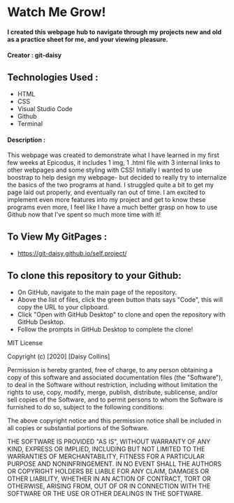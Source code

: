 # Watch Me Grow! 
#### I created this webpage hub to navigate through my projects new and old as a practice sheet for me, and your viewing pleasure. 
#### Creator : git-daisy

## Technologies Used :

* HTML  
* CSS 
* Visual Studio Code 
* Github
* Terminal 

#### Description :
This webpage was created to demonstrate what I have learned in my first few weeks at Epicodus, it includes 1 img,  1 .html file with 3 internal links to other webpages and some styling with CSS! Initially
I wanted to use boostrap to help design my webpage- but decided to really try to internalize the basics of the two programs at hand. I struggled quite a bit to get my page 
laid out properly, and eventually ran out of time. I am excited to implement even more features into my project and get to know these programs even more, I feel like I have a much better grasp on how to use Github now that I've spent so much more time with it!


## To View My GitPages :
* https://git-daisy.github.io/self.project/

## To clone this repository to your Github: 
* On GitHub, navigate to the main page of the repository.
* Above the list of files, click the green button thats says "Code", this will copy the URL to your clipboard. 
* Click "Open with GitHub Desktop" to clone and open the repository with GitHub Desktop.
* Follow the prompts in GitHub Desktop to complete the clone! 




MIT License

Copyright (c) [2020] [Daisy Collins]

Permission is hereby granted, free of charge, to any person obtaining a copy
of this software and associated documentation files (the "Software"), to deal
in the Software without restriction, including without limitation the rights
to use, copy, modify, merge, publish, distribute, sublicense, and/or sell
copies of the Software, and to permit persons to whom the Software is
furnished to do so, subject to the following conditions:

The above copyright notice and this permission notice shall be included in all
copies or substantial portions of the Software.

THE SOFTWARE IS PROVIDED "AS IS", WITHOUT WARRANTY OF ANY KIND, EXPRESS OR
IMPLIED, INCLUDING BUT NOT LIMITED TO THE WARRANTIES OF MERCHANTABILITY,
FITNESS FOR A PARTICULAR PURPOSE AND NONINFRINGEMENT. IN NO EVENT SHALL THE
AUTHORS OR COPYRIGHT HOLDERS BE LIABLE FOR ANY CLAIM, DAMAGES OR OTHER
LIABILITY, WHETHER IN AN ACTION OF CONTRACT, TORT OR OTHERWISE, ARISING FROM,
OUT OF OR IN CONNECTION WITH THE SOFTWARE OR THE USE OR OTHER DEALINGS IN THE
SOFTWARE.
